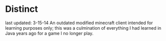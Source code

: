 # Distinct 
last updated: 3-15-14
An outdated modified minecraft client intended for learning purposes only;
this was a culmination of everything I had learned in Java years ago for a game I no longer play.
